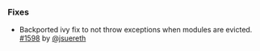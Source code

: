   [1598]: https://github.com/sbt/sbt/issues/1598
  [@jsuereth]: https://github.com/jsuereth
  

### Fixes

* Backported ivy fix to not throw exceptions when modules are evicted.  [#1598][1598] by [@jsuereth][@jsuereth]

